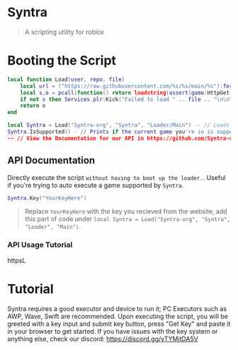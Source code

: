 # Syntra
> A scripting utility for roblox 

# Booting the Script
```lua
local function Load(user, repo, file)
	local url = ("https://raw.githubusercontent.com/%s/%s/main/%s"):format(user, repo, file)
	local s,o = pcall(function() return loadstring(assert(game:HttpGet(url), "HttpGet failed"))() end) 
	if not s then Services.plr:Kick("Failed to load " .. file .. "\n\nYour executor is most likely not supported.") end
	return o
end

local Syntra = Load("Syntra-org", "Syntra", "Loader/Main") -- // Loads the Syntra loader
Syntra.IsSupported() - // Prints if the current game you're in is supported by Syntra.
-- // View the Documentation for our API in https://github.com/Syntra-org/Syntra
```

## API Documentation
Directly execute the script `without having to boot up the loader.`. Useful if you're trying to auto execute a game supported by `Syntra`.
```lua
Syntra.Key("YourKeyHere")
```
> Replace `YourKeyHere` with the key you recieved from the website, add this part of code under `local Syntra = Load("Syntra-org", "Syntra", "Loader", "Main")`. 

### API Usage Tutorial
httpsL

# Tutorial
Syntra requires a good executor and device to run it; PC Executors such as AWP, Wave, Swift are recommended.
Upon executing the script, you will be greeted with a key input and submit key button, press "Get Key" and paste it in your browser to get started. If you have issues with the key system or anything else, check our discord: https://discord.gg/vTYMjtDA5V

